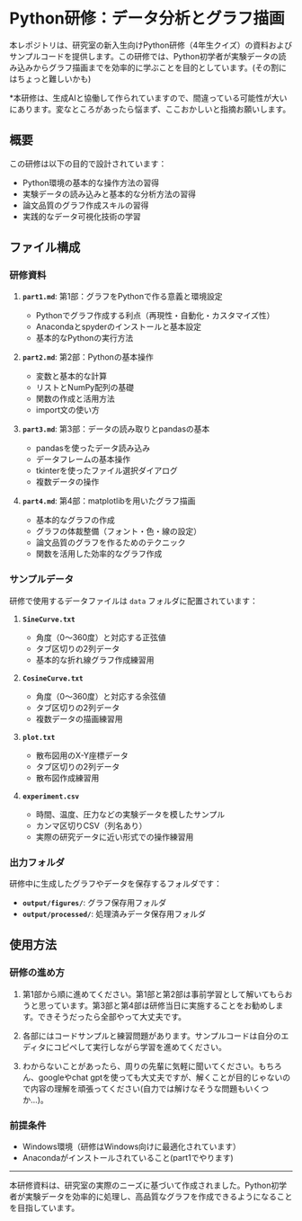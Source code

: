 # Python研修：データ分析とグラフ描画

本レポジトリは、研究室の新入生向けPython研修（4年生クイズ）の資料およびサンプルコードを提供します。この研修では、Python初学者が実験データの読み込みからグラフ描画までを効率的に学ぶことを目的としています。(その割にはちょっと難しいかも)

*本研修は、生成AIと協働して作られていますので、間違っている可能性が大いにあります。変なところがあったら悩まず、ここおかしいと指摘お願いします。

## 概要

この研修は以下の目的で設計されています：

- Python環境の基本的な操作方法の習得
- 実験データの読み込みと基本的な分析方法の習得
- 論文品質のグラフ作成スキルの習得
- 実践的なデータ可視化技術の学習


## ファイル構成

### 研修資料

1. **`part1.md`**: 第1部：グラフをPythonで作る意義と環境設定
   - Pythonでグラフ作成する利点（再現性・自動化・カスタマイズ性）
   - Anacondaとspyderのインストールと基本設定
   - 基本的なPythonの実行方法

2. **`part2.md`**: 第2部：Pythonの基本操作
   - 変数と基本的な計算
   - リストとNumPy配列の基礎
   - 関数の作成と活用方法
   - import文の使い方

3. **`part3.md`**: 第3部：データの読み取りとpandasの基本
   - pandasを使ったデータ読み込み
   - データフレームの基本操作
   - tkinterを使ったファイル選択ダイアログ
   - 複数データの操作

4. **`part4.md`**: 第4部：matplotlibを用いたグラフ描画
   - 基本的なグラフの作成
   - グラフの体裁整備（フォント・色・線の設定）
   - 論文品質のグラフを作るためのテクニック
   - 関数を活用した効率的なグラフ作成

### サンプルデータ

研修で使用するデータファイルは `data` フォルダに配置されています：

1. **`SineCurve.txt`**
   - 角度（0〜360度）と対応する正弦値
   - タブ区切りの2列データ
   - 基本的な折れ線グラフ作成練習用

2. **`CosineCurve.txt`**
   - 角度（0〜360度）と対応する余弦値
   - タブ区切りの2列データ
   - 複数データの描画練習用

3. **`plot.txt`**
   - 散布図用のX-Y座標データ
   - タブ区切りの2列データ
   - 散布図作成練習用

4. **`experiment.csv`**
   - 時間、温度、圧力などの実験データを模したサンプル
   - カンマ区切りCSV（列名あり）
   - 実際の研究データに近い形式での操作練習用

### 出力フォルダ

研修中に生成したグラフやデータを保存するフォルダです：

- **`output/figures/`**: グラフ保存用フォルダ
- **`output/processed/`**: 処理済みデータ保存用フォルダ

## 使用方法

### 研修の進め方

1. 第1部から順に進めてください。第1部と第2部は事前学習として解いてもらおうと思っています。第3部と第4部は研修当日に実施することをお勧めします。できそうだったら全部やって大丈夫です。

2. 各部にはコードサンプルと練習問題があります。サンプルコードは自分のエディタにコピペして実行しながら学習を進めてください。

3. わからないことがあったら、周りの先輩に気軽に聞いてください。もちろん、googleやchat gptを使っても大丈夫ですが、解くことが目的じゃないので内容の理解を頑張ってください(自力では解けなそうな問題もいくつか...)。

### 前提条件

- Windows環境（研修はWindows向けに最適化されています）
- Anacondaがインストールされていること(part1でやります)

---

本研修資料は、研究室の実際のニーズに基づいて作成されました。Python初学者が実験データを効率的に処理し、高品質なグラフを作成できるようになることを目指しています。
